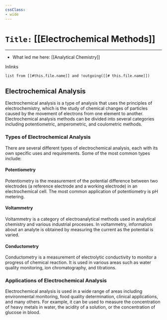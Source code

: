 ```yaml
---
cssClass:
- wide
---
```


# `Title:` [[Electrochemical Methods]]
--- 

- What led me here: [[Analytical Chemistry]]

Inlinks
```dataview 
list from [[#this.file.name]] and !outgoing([[# this.file.name]]) 
```
## Electrochemical Analysis

Electrochemical analysis is a type of analysis that uses the principles of electrochemistry, which is the study of chemical changes of particles caused by the movement of electrons from one element to another. Electrochemical analysis methods can be divided into several categories including potentiometric, amperometric, and coulometric methods.

### Types of Electrochemical Analysis

There are several different types of electrochemical analysis, each with its own specific uses and requirements. Some of the most common types include:

#### Potentiometry

Potentiometry is the measurement of the potential difference between two electrodes (a reference electrode and a working electrode) in an electrochemical cell. The most common application of potentiometry is pH metering.

#### Voltammetry

Voltammetry is a category of electroanalytical methods used in analytical chemistry and various industrial processes. In voltammetry, information about an analyte is obtained by measuring the current as the potential is varied.

#### Conductometry

Conductometry is a measurement of electrolytic conductivity to monitor a progress of chemical reaction. It is used in various areas such as water quality monitoring, ion chromatography, and titrations.

### Applications of Electrochemical Analysis

Electrochemical analysis is used in a wide range of areas including environmental monitoring, food quality determination, clinical applications, and many others. For example, it can be used to measure the concentration of heavy metals in water, the acidity of a solution, or the concentration of glucose in blood.
